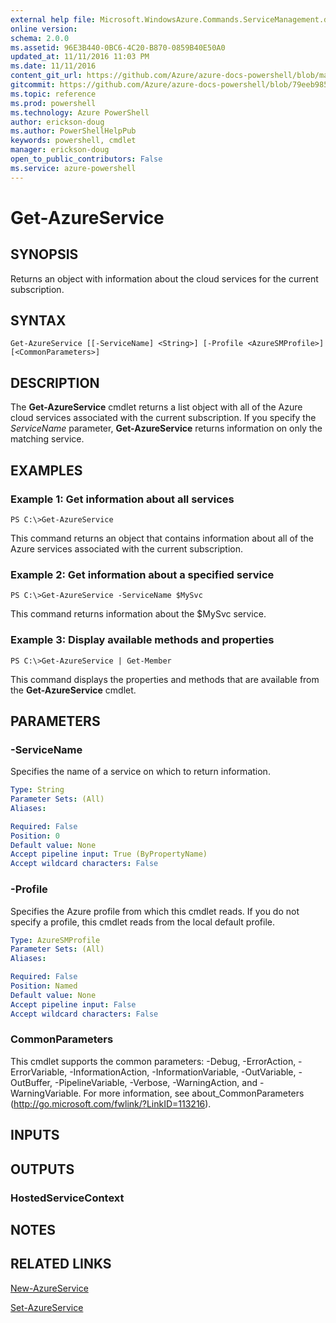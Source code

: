 ```yaml
---
external help file: Microsoft.WindowsAzure.Commands.ServiceManagement.dll-Help.xml
online version: 
schema: 2.0.0
ms.assetid: 96E3B440-0BC6-4C20-B870-0859B40E50A0
updated_at: 11/11/2016 11:03 PM
ms.date: 11/11/2016
content_git_url: https://github.com/Azure/azure-docs-powershell/blob/master/azureps-cmdlets-docs/ServiceManagement/Azure.Service/v3.0.0/Get-AzureService.md
gitcommit: https://github.com/Azure/azure-docs-powershell/blob/79eeb985ea480979357fb4695832a0c3d29a48bf/azureps-cmdlets-docs/ServiceManagement/Azure.Service/v3.0.0/Get-AzureService.md
ms.topic: reference
ms.prod: powershell
ms.technology: Azure PowerShell
author: erickson-doug
ms.author: PowerShellHelpPub
keywords: powershell, cmdlet
manager: erickson-doug
open_to_public_contributors: False
ms.service: azure-powershell
---
```


# Get-AzureService

## SYNOPSIS
Returns an object with information about the cloud services for the current subscription.

## SYNTAX

```
Get-AzureService [[-ServiceName] <String>] [-Profile <AzureSMProfile>] [<CommonParameters>]
```

## DESCRIPTION
The **Get-AzureService** cmdlet returns a list object with all of the Azure cloud services associated with the current subscription.
If you specify the *ServiceName* parameter, **Get-AzureService** returns information on only the matching service.

## EXAMPLES

### Example 1: Get information about all services
```
PS C:\>Get-AzureService
```

This command returns an object that contains information about all of the Azure services associated with the current subscription.

### Example 2: Get information about a specified service
```
PS C:\>Get-AzureService -ServiceName $MySvc
```

This command returns information about the $MySvc service.

### Example 3: Display available methods and properties
```
PS C:\>Get-AzureService | Get-Member
```

This command displays the properties and methods that are available from the **Get-AzureService** cmdlet.

## PARAMETERS

### -ServiceName
Specifies the name of a service on which to return information.

```yaml
Type: String
Parameter Sets: (All)
Aliases: 

Required: False
Position: 0
Default value: None
Accept pipeline input: True (ByPropertyName)
Accept wildcard characters: False
```

### -Profile
Specifies the Azure profile from which this cmdlet reads.
If you do not specify a profile, this cmdlet reads from the local default profile.

```yaml
Type: AzureSMProfile
Parameter Sets: (All)
Aliases: 

Required: False
Position: Named
Default value: None
Accept pipeline input: False
Accept wildcard characters: False
```

### CommonParameters
This cmdlet supports the common parameters: -Debug, -ErrorAction, -ErrorVariable, -InformationAction, -InformationVariable, -OutVariable, -OutBuffer, -PipelineVariable, -Verbose, -WarningAction, and -WarningVariable. For more information, see about_CommonParameters (http://go.microsoft.com/fwlink/?LinkID=113216).

## INPUTS

## OUTPUTS

### HostedServiceContext

## NOTES

## RELATED LINKS

[New-AzureService](xref:ServiceManagement/Azure.Service/v3.0.0/New-AzureService.md)

[Set-AzureService](xref:ServiceManagement/Azure.Service/v3.0.0/Set-AzureService.md)



